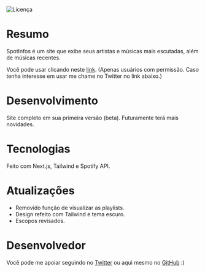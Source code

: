![Licença](https://img.shields.io/github/license/otaviozin/SpotInfos?style=flat-square)

# Resumo
SpotInfos é um site que exibe seus artistas e músicas mais escutadas, além de músicas recentes.

Você pode usar clicando neste [link](https://spotinfos.vercel.app/).  (Apenas usuários com permissão. Caso tenha interesse em usar me chame no Twitter no link abaixo.)

# Desenvolvimento
Site completo em sua primeira versão (beta). Futuramente terá mais novidades.

# Tecnologias
Feito com Next.js, Tailwind e Spotify API.

# Atualizações
- Removido função de visualizar as playlists.
- Design refeito com Tailwind e tema escuro.
- Escopos revisados.

# Desenvolvedor
Você pode me apoiar seguindo no [Twitter](https://twitter.com/_otaviozin) ou aqui mesmo no [GitHub](https://github.com/otaviozin) :)
